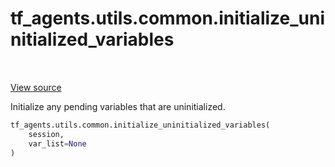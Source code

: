 <div itemscope itemtype="http://developers.google.com/ReferenceObject">
<meta itemprop="name" content="tf_agents.utils.common.initialize_uninitialized_variables" />
<meta itemprop="path" content="Stable" />
</div>

# tf_agents.utils.common.initialize_uninitialized_variables

<table class="tfo-notebook-buttons tfo-api" align="left">
</table>

<a target="_blank" href="https://github.com/tensorflow/agents/tree/master/tf_agents/utils/common.py">View
source</a>

Initialize any pending variables that are uninitialized.

``` python
tf_agents.utils.common.initialize_uninitialized_variables(
    session,
    var_list=None
)
```



<!-- Placeholder for "Used in" -->
